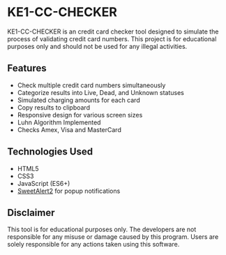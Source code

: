 # KE1-CC-CHECKER

KE1-CC-CHECKER is an credit card checker tool designed to simulate the process of validating credit card numbers. This project is for educational purposes only and should not be used for any illegal activities.

## Features

- Check multiple credit card numbers simultaneously
- Categorize results into Live, Dead, and Unknown statuses
- Simulated charging amounts for each card
- Copy results to clipboard
- Responsive design for various screen sizes
- Luhn Algorithm Implemented
- Checks Amex, Visa and MasterCard

## Technologies Used

- HTML5
- CSS3
- JavaScript (ES6+)
- [SweetAlert2](https://sweetalert2.github.io/) for popup notifications

## Disclaimer

This tool is for educational purposes only. The developers are not responsible for any misuse or damage caused by this program. Users are solely responsible for any actions taken using this software.
